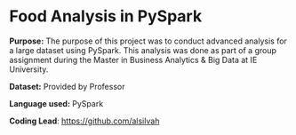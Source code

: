 # Food Analysis in PySpark 

**Purpose:** The purpose of this project was to conduct advanced analysis for a large dataset using PySpark. 
This analysis was done as part of a group assignment during the Master in Business Analytics & Big Data at IE University.

**Dataset:** 
Provided by Professor

**Language used:** PySpark

**Coding Lead**: https://github.com/alsilvah
